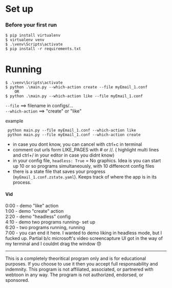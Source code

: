 # Set up  
### Before your first run  
  
```  
$ pip install virtualenv  
$ virtualenv venv  
$ .\venv\Scripts\activate
$ pip install -r requirements.txt  
```  
  
# Running   
  
```  
$ .\venv\Scripts\activate
$ python .\main.py --which-action create --file myEmail_1.conf  
    OR  
$ python .\main.py --which-action like --file myEmail_1.conf  
```  
  
`--file` ==> filename in configs/...  
`--which-action` ==> "create" or "like"  

example
```
 python main.py --file myEmail_1.conf --which-action like
 python main.py --file myEmail_1.conf --which-action create
```


- in case  you dont know, you can cancel with ctrl+c in terminal
- comment out urls form LIKE_PAGES with # or //. ( highlight multi lines and ctrl+/ in your editor in case you didnt know)
- in your config file, `headless: True` = No graphics.  Idea is you can start up 10 or so programs simultaneously, with 10 differecnt config files
- there is a state file that saves your progress (`myEmail_1.conf.zstate.yaml`). Keeps track of where the app is in its process.

#### Vid
0:00 - demo "like" action  
1:00 - demo "create" action  
2:20 - demo "headless" config  
4:10 - demo two programs running- set up  
6:20 - two programs running, running  
7:00 - you can end it here. I wanted to demo liking in headless mode, but I fucked up. Partial b/c microsoft's video screencapture UI got in the way of my terminal and I couldnt drag the window 😞  



--- 
This is a completely theoritical program only and is for educational purposes. If you choose to use it then you accept full responsability and indemnity. This program is not affiliated, associated, or partnered with webtoon in any way. The program is not authorized, endorsed, or sponsored.